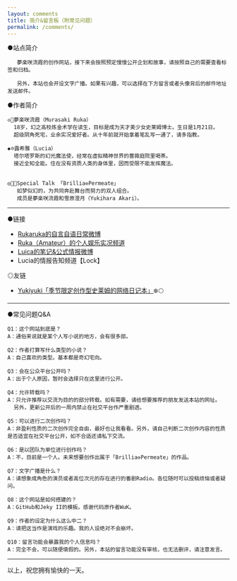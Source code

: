 ```yaml
---
layout: comments
title: 简介&留言板（附常见问题）
permalink: /comments/
---
```


 ●站点简介

       夢楽咲流霞的创作网站，接下来会按照预定慢慢公开企划和故事，请按照自己的需要查看标签和归档。

       另外，本站也会开设文字广播。如果有兴趣，可以选择在下方留言或者头像背后的邮件地址发送邮件。




 ●作者简介

    ◇🌆夢楽咲流霞（Murasaki Ruka）
      18岁，幻之高校炼金术学在读生，目标是成为天才美少女史莱姆博士。生日是1月21日。
      超级阴角死宅，业余实况爱好者。从十年前就开始拿着笔乱写一通了，请多指教。
 
    ◆🔯露希雅（Lucia）
      塔尔塔罗斯的幻光魔法使，经常在虚拟精神世界的蔷薇庭院里喝茶。
      接近全知全能。住在没有资质人类的身体里，因而受限不能发挥魔法。


    ◎💠🎆Special Talk 「Brillia✣Permeate」
       如梦似幻的，为共同奔赴舞台而努力的双人组合。
       成员是夢楽咲流霞和雪原澄月（Yukihara Akari）。



---

 ●链接

- [Rukaruka的自言自语日常微博](https://m.weibo.cn/u/2623157744?uid=2623157744&luicode=10000011&lfid=1076033626825962)
- [Ruka（Amateur）的个人娱乐实况频道](https://space.bilibili.com/5258218?share_medium=android&share_source=copy_link&bbid=XYA4470A6B72079A24A6C8CB4E2402192C84B&ts=1603903868524)
- [Luica的笔记&公式情报微博](https://weibo.com/u/5608943374)
- Lucia的情报告知频道【Lock】

 ◎友链
 - [Yukiyuki「季节限定创作型史莱姆的网络日记本」](https://weibo.com/u/3626825962)❄️🌕



---

 ●常见问题Q&A

    Q1：这个网站到底是？
    A：通俗来说就是某个人写小说的地方，会有很多部。

    Q2：作者打算写什么类型的小说？
    A：自己喜欢的类型。基本都是奇幻宅向。

    Q3：会在公众平台公开吗？
    A：出于个人原因，暂时会选择只在这里进行公开。

    Q4：允许转载吗？
    A：只允许推荐以交流为目的的部分转载。如有需要，请给想要推荐的朋友发送本站的网址。
      另外，更新公开后的一周内禁止在社交平台作严重剧透。

    Q5：可以进行二次创作吗？
    A：非盈利性质的二次创作完全自由，最好也让我看看。另外，请自己判断二次创作内容的性质是否适宜在社交平台公开，如不合适还请私下交流。

    Q6：是以团队为单位进行创作吗？
    A：不，目前是一个人。未来想要创作出属于「Brillia✣Permeate」的作品。

    Q7：文字广播是什么？
    A：请想象成角色的演员或者高位次元的存在进行的番剧Radio。各位随时可以投稿烦恼或者疑问。

    Q8：这个网站是如何搭建的？
    A：GitHub和Jeky II的模板。感谢代码原作者WuK。

    Q9：作者的设定为什么这么中二？
    A：请把这当作是演戏的乐趣。我的人设绝对不会崩坏。

    Q10：留言功能会暴露我的个人信息吗？
    A：完全不会，可以随便填假的。另外，本站的留言功能没有审核，也无法删评，请注意发言。





---

   以上，祝您拥有愉快的一天。






 


